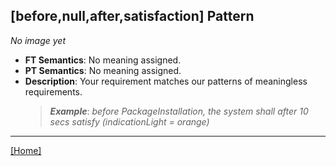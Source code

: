 ## [before,null,after,satisfaction] Pattern
_No image yet_
 * **FT Semantics**: No meaning assigned.
 * **PT Semantics**: No meaning assigned.
 * **Description**: Your requirement matches our patterns of meaningless requirements.
   > **_Example_**: _before PackageInstallation,  the system shall after 10 secs satisfy (indicationLight = orange)_   
***
[[Home]](../semantics.md)